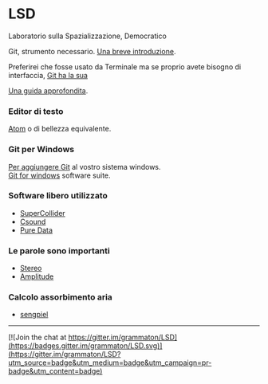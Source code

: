 # LSD

Laboratorio sulla Spazializzazione, Democratico

Git, strumento necessario. [Una breve introduzione](https://try.github.io/levels/1/challenges/1).

Preferirei che fosse usato da Terminale ma se proprio avete bisogno di interfaccia, [Git ha la sua](https://desktop.github.com)

[Una guida approfondita](https://git-scm.com/book/en/v2).

### Editor di testo
[Atom](https://atom.io) o di bellezza equivalente.

### Git per Windows

[Per aggiungere Git](https://git-scm.com/download/win) al vostro sistema windows.    
[Git for windows](https://git-for-windows.github.io) software suite.

### Software libero utilizzato

 - [SuperCollider](http://supercollider.github.io/download)
 - [Csound](http://csound.github.io/download.html)
 - [Pure Data](http://puredata.info/downloads/pure-data)

### Le parole sono importanti

 - [Stereo](https://en.wikipedia.org/wiki/Stereophonic_sound)
 - [Amplitude](https://en.wikipedia.org/wiki/Amplitude)

### Calcolo assorbimento aria

 - [sengpiel](http://www.sengpielaudio.com/calculator-air.htm)

----

[![Join the chat at https://gitter.im/grammaton/LSD](https://badges.gitter.im/grammaton/LSD.svg)](https://gitter.im/grammaton/LSD?utm_source=badge&utm_medium=badge&utm_campaign=pr-badge&utm_content=badge)
